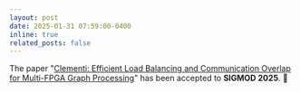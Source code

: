 ```yaml
---
layout: post
date: 2025-01-31 07:59:00-0400
inline: true
related_posts: false
---
```


The paper "[Clementi: Efficient Load Balancing and Communication Overlap for Multi-FPGA Graph Processing](https://soldierchen.github.io/publications/)" has been accepted to **SIGMOD 2025**. :clap: